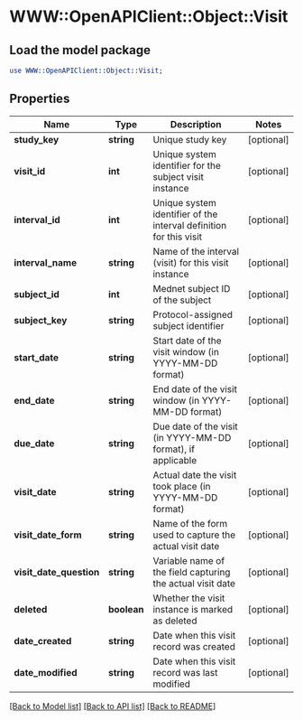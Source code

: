 # WWW::OpenAPIClient::Object::Visit

## Load the model package
```perl
use WWW::OpenAPIClient::Object::Visit;
```

## Properties
Name | Type | Description | Notes
------------ | ------------- | ------------- | -------------
**study_key** | **string** | Unique study key | [optional] 
**visit_id** | **int** | Unique system identifier for the subject visit instance | [optional] 
**interval_id** | **int** | Unique system identifier of the interval definition for this visit | [optional] 
**interval_name** | **string** | Name of the interval (visit) for this visit instance | [optional] 
**subject_id** | **int** | Mednet subject ID of the subject | [optional] 
**subject_key** | **string** | Protocol-assigned subject identifier | [optional] 
**start_date** | **string** | Start date of the visit window (in YYYY-MM-DD format) | [optional] 
**end_date** | **string** | End date of the visit window (in YYYY-MM-DD format) | [optional] 
**due_date** | **string** | Due date of the visit (in YYYY-MM-DD format), if applicable | [optional] 
**visit_date** | **string** | Actual date the visit took place (in YYYY-MM-DD format) | [optional] 
**visit_date_form** | **string** | Name of the form used to capture the actual visit date | [optional] 
**visit_date_question** | **string** | Variable name of the field capturing the actual visit date | [optional] 
**deleted** | **boolean** | Whether the visit instance is marked as deleted | [optional] 
**date_created** | **string** | Date when this visit record was created | [optional] 
**date_modified** | **string** | Date when this visit record was last modified | [optional] 

[[Back to Model list]](../README.md#documentation-for-models) [[Back to API list]](../README.md#documentation-for-api-endpoints) [[Back to README]](../README.md)


